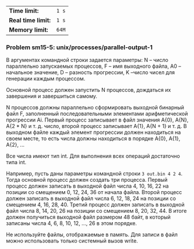 |                      |       |
|----------------------|-------|
| **Time limit:**      | `1 s` |
| **Real time limit:** | `1 s` |
| **Memory limit:**    | `64M` |


### Problem sm15-5: unix/processes/parallel-output-1

В аргументах командной строки задается параметры: N – число параллельно запускаемых процессов, F –
имя выходного файла, A0 – начальное значение, D – разность прогрессии, K –число чисел для генерации
каждым процессом.

Основной процесс должен запустить N процессов, дождаться их завершения и завершиться самому.

N процессов должны параллельно сформировать выходной бинарный файл F, заполненный последовательными
элементами арифметической прогрессии Ai. Первый процесс записывает в файл значения A{0}, A{N}, A{2 *
N} и т. д. число, второй процесс записывает A{1}, A{N + 1} и т. д. В выходном файле каждый элемент
прогрессии должен находиться на своем месте, то есть числа должны находиться в порядке A{0}, A{1},
A{2}, ...

Все числа имеют тип int. Для выполнения всех операций достаточно типа int.

Например, пусть даны параметры командной строки `3 out.bin 4 2 4`. Тогда основной процесс должен
создать три процесса. Первый процесс должен записать в выходной файл числа 4, 10, 16, 22 на позиции
со смещением 0, 12, 24, 36 от начала файла. Второй процесс должен записать в выходной файл числа 6,
12, 18, 24 на позиции со смещением 4, 16, 28, 40. Третий процесс должен записать в выходной файл
числа 8, 14, 20, 26 на позиции со смещением 8, 20, 32, 44. В итоге должен получиться выходной файл
размером 48 байт, в который записаны числа 4, 6, 8, 10, 12, ..., 26 в этом порядке.

Не используйте файлы, отображаемые в память. Для записи в файл можно использовать только системный
вызов write.

